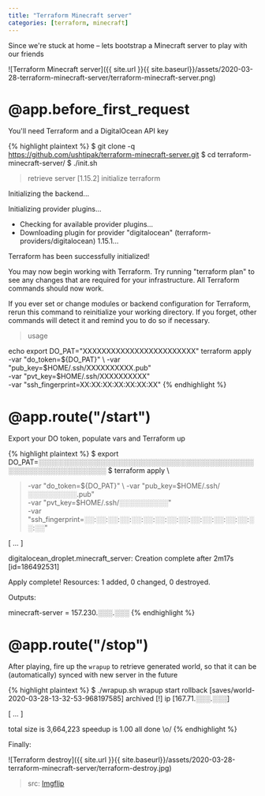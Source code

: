 ```yaml
---
title: "Terraform Minecraft server"
categories: [terraform, minecraft]
---
```



Since we're stuck at home – lets bootstrap a Minecraft server to play with our friends

![Terraform Minecraft server]({{ site.url }}{{ site.baseurl}}/assets/2020-03-28-terraform-minecraft-server/terraform-minecraft-server.png)


# @app.before_first_request

You'll need Terraform and a DigitalOcean API key

{% highlight plaintext %}
$ git clone -q https://github.com/ushtipak/terraform-minecraft-server.git
$ cd terraform-minecraft-server/
$ ./init.sh
> retrieve server [1.15.2]
> initialize terraform

Initializing the backend...

Initializing provider plugins...
- Checking for available provider plugins...
- Downloading plugin for provider "digitalocean" (terraform-providers/digitalocean) 1.15.1...

Terraform has been successfully initialized!

You may now begin working with Terraform. Try running "terraform plan" to see
any changes that are required for your infrastructure. All Terraform commands
should now work.

If you ever set or change modules or backend configuration for Terraform,
rerun this command to reinitialize your working directory. If you forget, other
commands will detect it and remind you to do so if necessary.

> usage

echo export DO_PAT="XXXXXXXXXXXXXXXXXXXXXXXX"
terraform apply                             \
  -var "do_token=${DO_PAT}"                 \
  -var "pub_key=$HOME/.ssh/XXXXXXXXXX.pub"  \
  -var "pvt_key=$HOME/.ssh/XXXXXXXXXX"      \
  -var "ssh_fingerprint=XX:XX:XX:XX:XX:XX:XX"
{% endhighlight %}


# @app.route("/start")

Export your DO token, populate vars and Terraform up

{% highlight plaintext %}
$  export DO_PAT=░░░░░░░░░░░░░░░░░░░░░░░░░░░░░░░░░░░░░░░░░░░░░░░░░░░░░░░░░░░░░░░░
$ terraform apply                            \
>   -var "do_token=${DO_PAT}"                \
>   -var "pub_key=$HOME/.ssh/░░░░░░░░░░.pub" \
>   -var "pvt_key=$HOME/.ssh/░░░░░░░░░░"     \
>   -var "ssh_fingerprint=░░:░░:░░:░░:░░:░░:░░:░░:░░:░░:░░:░░:░░:░░:░░:░░"

[ ... ]

digitalocean_droplet.minecraft_server: Creation complete after 2m17s [id=186492531]

Apply complete! Resources: 1 added, 0 changed, 0 destroyed.

Outputs:

minecraft-server = 157.230.░░░.░░░
{% endhighlight %}


# @app.route("/stop")

After playing, fire up the `wrapup` to retrieve generated world,
so that it can be (automatically) synced with new server in the future

{% highlight plaintext %}
$ ./wrapup.sh
wrapup start
  rollback [saves/world-2020-03-28-13-32-53-968197585]
  archived [!]
  ip [167.71.░░░.░░░]

[ ... ]

total size is 3,664,223  speedup is 1.00
all done \o/
{% endhighlight %}


Finally:

![Terraform destroy]({{ site.url }}{{ site.baseurl}}/assets/2020-03-28-terraform-minecraft-server/terraform-destroy.jpg)
> src: [Imgflip](https://imgflip.com/memegenerator/)

